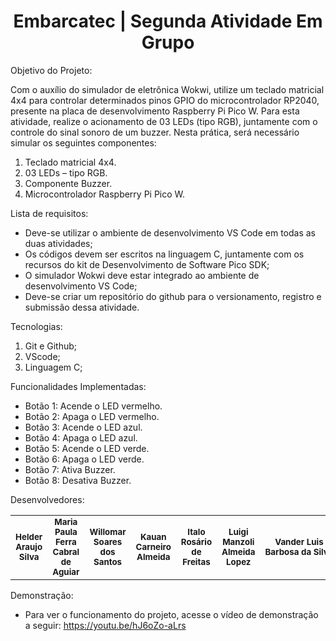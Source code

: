 
<h1 align="center">Embarcatec | Segunda Atividade Em Grupo</h1>

Objetivo do Projeto:

Com o auxílio do simulador de eletrônica Wokwi, utilize um teclado matricial 4x4 para controlar determinados pinos GPIO do microcontrolador RP2040, presente na placa de desenvolvimento Raspberry Pi Pico W. Para esta atividade, realize o acionamento de 03 LEDs (tipo RGB), juntamente com o controle do sinal sonoro de um buzzer. 
Nesta prática, será necessário simular os seguintes componentes: 
1) Teclado matricial 4x4. 
2) 03 LEDs – tipo RGB. 
3) Componente Buzzer. 
4) Microcontrolador Raspberry Pi Pico W. 

Lista de requisitos:

- Deve-se utilizar o ambiente de desenvolvimento VS Code em todas as duas atividades; 
- Os códigos devem ser escritos na linguagem C, juntamente com os recursos do kit de Desenvolvimento de Software Pico SDK; 
- O simulador Wokwi deve estar integrado ao ambiente de desenvolvimento VS Code; 
- Deve-se criar um repositório do github para o versionamento, registro e submissão dessa atividade.

Tecnologias:

1. Git e Github;
2. VScode;
3. Linguagem C;

Funcionalidades Implementadas:

- Botão 1: Acende o LED vermelho.
- Botão 2: Apaga o LED vermelho.
- Botão 3: Acende o LED azul.
- Botão 4: Apaga o LED azul.
- Botão 5: Acende o LED verde.
- Botão 6: Apaga o LED verde.
- Botão 7: Ativa Buzzer.
- Botão 8: Desativa Buzzer.


Desenvolvedores:
 
<table>
  <tr>
    <td align="center">  <sub><b> Helder Araujo Silva </b></td>
    <td align="center"> <sub><b> Maria Paula Ferra Cabral de Aguiar </b></td>
    <td align="center"> <sub><b> Willomar Soares dos Santos </b></td>
    <td align="center"> <sub><b> Kauan Carneiro Almeida </b></td>
    <td align="center"> <sub><b> Italo Rosário de Freitas </b></td>
    <td align="center"> <sub><b> Luigi Manzoli Almeida Lopez </b></td>
    <td align="center"> <sub><b> Vander Luis Barbosa da Silva </b></td>
    </tr>
</table>

Demonstração: 
- Para ver o funcionamento do projeto, acesse o vídeo de demonstração a seguir: 
https://youtu.be/hJ6oZo-aLrs
    

   
